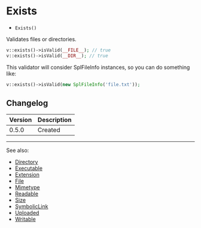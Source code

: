 # Exists

- `Exists()`

Validates files or directories.

```php
v::exists()->isValid(__FILE__); // true
v::exists()->isValid(__DIR__); // true
```

This validator will consider SplFileInfo instances, so you can do something like:

```php
v::exists()->isValid(new SplFileInfo('file.txt'));
```

## Changelog

Version | Description
--------|-------------
  0.5.0 | Created

***
See also:

- [Directory](Directory.md)
- [Executable](Executable.md)
- [Extension](Extension.md)
- [File](File.md)
- [Mimetype](Mimetype.md)
- [Readable](Readable.md)
- [Size](Size.md)
- [SymbolicLink](SymbolicLink.md)
- [Uploaded](Uploaded.md)
- [Writable](Writable.md)
